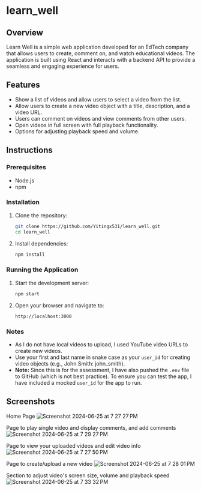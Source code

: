 # learn_well

## Overview

Learn Well is a simple web application developed for an EdTech company that allows users to create, comment on, and watch educational videos. The application is built using React and interacts with a backend API to provide a seamless and engaging experience for users.

## Features

- Show a list of videos and allow users to select a video from the list.
- Allow users to create a new video object with a title, description, and a video URL.
- Users can comment on videos and view comments from other users.
- Open videos in full screen with full playback functionality.
- Options for adjusting playback speed and volume.

## Instructions

### Prerequisites

- Node.js
- npm

### Installation

1. Clone the repository:
    ```sh
    git clone https://github.com/Yitingx531/learn_well.git
    cd learn_well
    ```

2. Install dependencies:
    ```sh
    npm install
    ```

### Running the Application

1. Start the development server:
    ```sh
    npm start
    ```

2. Open your browser and navigate to:
    ```
    http://localhost:3000
    ```

### Notes

- As I do not have local videos to upload, I used YouTube video URLs to create new videos.
- Use your first and last name in snake case as your `user_id` for creating video objects (e.g., John Smith: john_smith).
- **Note:** Since this is for the assessment, I have also pushed the `.env` file to GitHub (which is not best practice). To ensure you can test the app, I have included a mocked `user_id` for the app to run.

## Screenshots

Home Page
![Screenshot 2024-06-25 at 7 27 27 PM](https://github.com/Yitingx531/learn_well/assets/119069886/d99cb871-952a-4733-9754-75081e0639c0)

Page to play single video and display comments, and add comments
![Screenshot 2024-06-25 at 7 29 27 PM](https://github.com/Yitingx531/learn_well/assets/119069886/cf6e269f-4c9e-488f-bcc9-39b4f8c075eb)

Page to view your uploaded videos and edit video info
![Screenshot 2024-06-25 at 7 27 50 PM](https://github.com/Yitingx531/learn_well/assets/119069886/61dc2e2e-c692-45d4-8a1c-1c8e0b312f5d)

Page to create/upload a new video
![Screenshot 2024-06-25 at 7 28 01 PM](https://github.com/Yitingx531/learn_well/assets/119069886/046bd39e-6151-45dd-b3c2-841de75845af)

Section to adjust video's screen size, volume and playback speed
![Screenshot 2024-06-25 at 7 33 32 PM](https://github.com/Yitingx531/learn_well/assets/119069886/e2335e01-8820-427e-a89a-57c588c4f92f)
